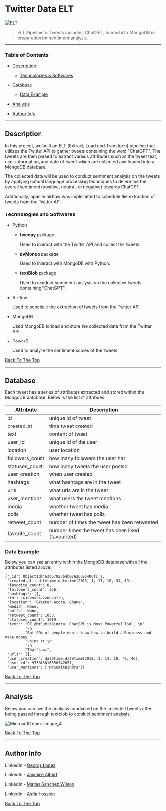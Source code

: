 # Twitter Data ELT

![ELT](https://user-images.githubusercontent.com/71076769/214063033-6a0fa734-e67a-4c24-b9de-2afbf5fd38bd.png)


> ELT Pipeline for tweets including ChatGPT, loaded into MongoDB in preparation for sentiment analysis. 

---

### Table of Contents

- [Description](#description)
    
    -  [Technologies & Softwares](#technologies-and-softwares)

- [Database](#database)

    -  [Data Example](#data-example) 

- [Analysis](#analysis)

- [Author Info](#author-info)


---

## Description

In this project, we built an ELT (Extract, Load and Transform) pipeline that utilizes the Twitter API to gather tweets containing the word "ChatGPT". The tweets are then parsed to extract various attributes such as the tweet text, user information, and date of tweet which are collected and loaded into a MongoDB database. 

The collected data will be used to conduct sentiment analysis on the tweets by applying natural language processing techniques to determine the overall sentiment (positive, neutral, or negative) towards ChatGPT.

Addtionally, apache airflow was implemeted to schedule the extraction of tweets from the Twitter API.

### Technologies and Softwares

- Python
    - **tweepy** package
    
        Used to interact  with the Twitter API and collect the tweets.
    - **pyMongo** package

        Used to interact with MongoDB with Python.
    - **textBlob** package

        Used to conduct sentiment analysis on the collected tweets containing "ChatGPT".
        
- Airflow

    Used to schedule the extraction of tweets from the Twitter API.


- MongoDB
    
    Used MongoDB to load and store the collected data from the Twitter API.
    

- PowerBI
    
    Used to analyse the sentiment scores of the tweets.

[Back To The Top](#twitter-data-elt)

---

## Database

Each tweet has a series of attributes extracted and stored within the MongoDB database. Below is the list of attribues:

Attribute | Description 
--- | --- 
id | unique id of tweet 
created_at | time tweet created  
text | content of tweet  
user_id | unique id of the user  
location | user location  
followers_count | how many followers the user has  
statuses_count | how many tweets the user posted  
user_creation | when user created  
hashtags | what hashtags are in the tweet  
urls | what urls are in the tweet
user_mentions | what users the tweet mentions  
media | whether tweet has media 
polls | whether tweet has polls
retweet_count | number of times the tweet has been retweeted  
favorite_count | number times the tweet has been liked (favourited)

### Data Example


Below you can see an entry within the MongoDB database with all the attributes listed above:

```
{'_id': ObjectId('63c67923b4b07626386406fc'),
 'created_at': datetime.datetime(2023, 1, 17, 10, 31, 59),
 'favorite_count': 0,
 'followers_count': 366,
 'hashtags': [],
 'id': 1615295862728523778,
 'location': 'Greater Accra, Ghana',
 'media': None,
 'polls': None,
 'retweet_count': 1033,
 'statuses_count': 1619,
 'text': 'RT @MrSumitBindra: ChatGPT is Most Powerful Tool. \n'
         '\n'
         "But 99% of people don't know how to build a Business and make money "
         'using it.\n'
         '\n'
         "That's w…",
 'urls': [],
 'user_creation': datetime.datetime(2018, 3, 14, 10, 49, 46),
 'user_id': 973873816358342657,
 'user_mentions': ['MrSumitBindra']}
```

[Back To The Top](#twitter-data-elt)

---

## Analysis

Below you can see the analysis conducted on the collected tweets after being passed through textblob to conduct sentiment analysis.

![MicrosoftTeams-image_4](https://user-images.githubusercontent.com/71076769/214063666-b23917c9-fc29-41bf-a694-289b1b0b448e.png)


[Back To The Top](#twitter-data-elt)

---

## Author Info

LinkedIn - [George Lopez](https://www.linkedin.com/in/george-benjamin-lopez/)

LinkedIn - [Jasmine Albert](https://www.linkedin.com/in/jasmine-albert-99029b207/)

LinkedIn - [Matias Sanchez Wilson](https://www.linkedin.com/in/matiassanchezwilson/)

LinkedIn - [Asfia Hossoin](https://www.linkedin.com/in/asfia-hossoin-9521b6243/)

[Back To The Top](#twitter-data-elt)
